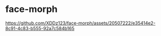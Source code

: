 # face-morph

https://github.com/XDDz123/face-morph/assets/20507222/e35414e2-8c91-4c83-b555-92a7c584b165


